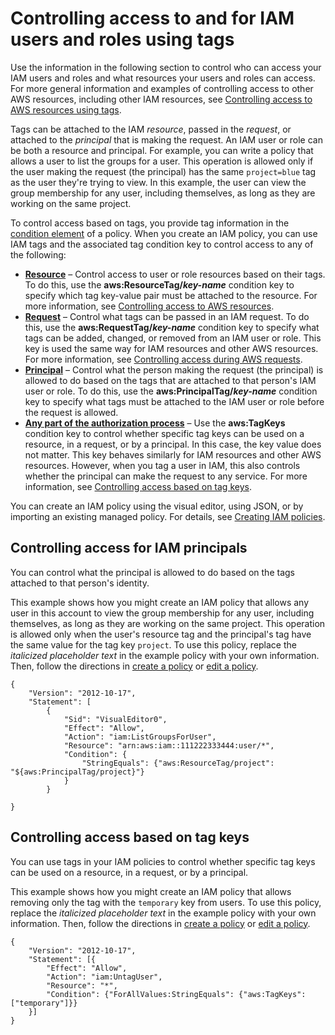# Controlling access to and for IAM users and roles using tags<a name="access_iam-tags"></a>

Use the information in the following section to control who can access your IAM users and roles and what resources your users and roles can access\. For more general information and examples of controlling access to other AWS resources, including other IAM resources, see [Controlling access to AWS resources using tags](access_tags.md)\.

Tags can be attached to the IAM *resource*, passed in the *request*, or attached to the *principal* that is making the request\. An IAM user or role can be both a resource and principal\. For example, you can write a policy that allows a user to list the groups for a user\. This operation is allowed only if the user making the request \(the principal\) has the same `project=blue` tag as the user they're trying to view\. In this example, the user can view the group membership for any user, including themselves, as long as they are working on the same project\.

To control access based on tags, you provide tag information in the [condition element](reference_policies_elements_condition.md) of a policy\. When you create an IAM policy, you can use IAM tags and the associated tag condition key to control access to any of the following:
+ **[Resource](access_tags.md#access_tags_control-resources)** – Control access to user or role resources based on their tags\. To do this, use the **aws:ResourceTag/*key\-name*** condition key to specify which tag key\-value pair must be attached to the resource\. For more information, see [Controlling access to AWS resources](access_tags.md#access_tags_control-resources)\.
+ **[Request](access_tags.md#access_tags_control-requests)** – Control what tags can be passed in an IAM request\. To do this, use the **aws:RequestTag/*key\-name*** condition key to specify what tags can be added, changed, or removed from an IAM user or role\. This key is used the same way for IAM resources and other AWS resources\. For more information, see [Controlling access during AWS requests](access_tags.md#access_tags_control-requests)\.
+ **[Principal](#access_iam-tags_control-principals)** – Control what the person making the request \(the principal\) is allowed to do based on the tags that are attached to that person's IAM user or role\. To do this, use the **aws:PrincipalTag/*key\-name*** condition key to specify what tags must be attached to the IAM user or role before the request is allowed\.
+ **[Any part of the authorization process](#access_iam-tags_control-tag-keys)** – Use the **aws:TagKeys** condition key to control whether specific tag keys can be used on a resource, in a request, or by a principal\. In this case, the key value does not matter\. This key behaves similarly for IAM resources and other AWS resources\. However, when you tag a user in IAM, this also controls whether the principal can make the request to any service\. For more information, see [Controlling access based on tag keys](access_tags.md#access_tags_control-tag-keys)\.

You can create an IAM policy using the visual editor, using JSON, or by importing an existing managed policy\. For details, see [Creating IAM policies](access_policies_create.md)\.

## Controlling access for IAM principals<a name="access_iam-tags_control-principals"></a>

You can control what the principal is allowed to do based on the tags attached to that person's identity\. 

This example shows how you might create an IAM policy that allows any user in this account to view the group membership for any user, including themselves, as long as they are working on the same project\. This operation is allowed only when the user's resource tag and the principal's tag have the same value for the tag key `project`\. To use this policy, replace the *italicized placeholder text* in the example policy with your own information\. Then, follow the directions in [create a policy](access_policies_create.md) or [edit a policy](access_policies_manage-edit.md)\.

```
{
    "Version": "2012-10-17",
    "Statement": [
        {
            "Sid": "VisualEditor0",
            "Effect": "Allow",
            "Action": "iam:ListGroupsForUser",
            "Resource": "arn:aws:iam::111222333444:user/*",
            "Condition": {
                "StringEquals": {"aws:ResourceTag/project": "${aws:PrincipalTag/project}"}
            }
        }

}
```

## Controlling access based on tag keys<a name="access_iam-tags_control-tag-keys"></a>

You can use tags in your IAM policies to control whether specific tag keys can be used on a resource, in a request, or by a principal\.

This example shows how you might create an IAM policy that allows removing only the tag with the `temporary` key from users\. To use this policy, replace the *italicized placeholder text* in the example policy with your own information\. Then, follow the directions in [create a policy](access_policies_create.md) or [edit a policy](access_policies_manage-edit.md)\.

```
{
    "Version": "2012-10-17",
    "Statement": [{
        "Effect": "Allow",
        "Action": "iam:UntagUser",
        "Resource": "*",
        "Condition": {"ForAllValues:StringEquals": {"aws:TagKeys": ["temporary"]}}
    }]
}
```